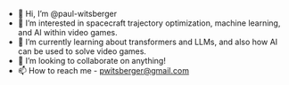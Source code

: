 - 👋 Hi, I’m @paul-witsberger
- 👀 I’m interested in spacecraft trajectory optimization, machine learning, and AI within video games.
- 🌱 I’m currently learning about transformers and LLMs, and also how AI can be used to solve video games.
- 💞️ I’m looking to collaborate on anything!
- 📫 How to reach me - pwitsberger@gmail.com

<!---
paul-witsberger/paul-witsberger is a ✨ special ✨ repository because its `README.md` (this file) appears on your GitHub profile.
You can click the Preview link to take a look at your changes.
--->
